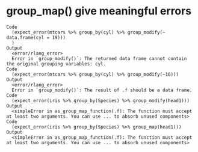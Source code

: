 # group_map() give meaningful errors

    Code
      (expect_error(mtcars %>% group_by(cyl) %>% group_modify(~ data.frame(cyl = 19)))
      )
    Output
      <error/rlang_error>
      Error in `group_modify()`: The returned data frame cannot contain the original grouping variables: cyl.
    Code
      (expect_error(mtcars %>% group_by(cyl) %>% group_modify(~10)))
    Output
      <error/rlang_error>
      Error in `group_modify()`: The result of .f should be a data frame.
    Code
      (expect_error(iris %>% group_by(Species) %>% group_modify(head1)))
    Output
      <simpleError in as_group_map_function(.f): The function must accept at least two arguments. You can use ... to absorb unused components>
    Code
      (expect_error(iris %>% group_by(Species) %>% group_map(head1)))
    Output
      <simpleError in as_group_map_function(.f): The function must accept at least two arguments. You can use ... to absorb unused components>

